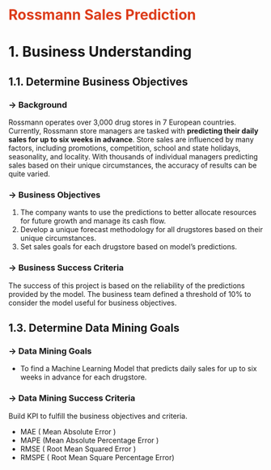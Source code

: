 # <b style="font-size: 1.0em; color:#DD3D1B; ">Rossmann Sales Prediction</b>

# 1. Business Understanding

## 1.1. Determine Business Objectives


### → Background

Rossmann operates over 3,000 drug stores in 7 European countries. Currently, Rossmann store managers are tasked with **predicting their daily sales for up to six weeks in advance**. Store sales are influenced by many factors, including promotions, competition, school and state holidays, seasonality, and locality. With thousands of individual managers predicting sales based on their unique circumstances, the accuracy of results can be quite varied.

### → Business Objectives

1. The company wants to use the predictions to better allocate resources for future growth and manage its cash flow.
2. Develop a unique forecast methodology for all drugstores based on their unique circumstances.
3.  Set sales goals for each drugstore based on model’s predictions.

### → Business Success Criteria

The success of this project is based on the reliability of the predictions provided by the model. The business team defined a threshold of 10% to consider the model useful for business objectives.

## 1.3. Determine Data Mining Goals

### → Data Mining Goals

- To find a Machine Learning Model that predicts daily sales for up to six weeks in advance for each drugstore.

### → Data Mining Success Criteria

Build KPI to fulfill the business objectives and criteria.

- MAE ( Mean Absolute Error )
- MAPE (Mean Absolute Percentage Error )
- RMSE ( Root Mean Squared Error )
- RMSPE ( Root Mean Square Percentage Error)
